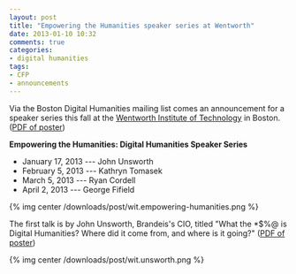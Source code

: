 ```yaml
---
layout: post
title: "Empowering the Humanities speaker series at Wentworth"
date: 2013-01-10 10:32
comments: true
categories: 
- digital humanities
tags:
- CFP
- announcements
---
```


Via the Boston Digital Humanities mailing list comes an announcement for a speaker series this fall at the [Wentworth Institute of Technology](http://www.wit.edu/) in Boston. ([PDF of poster](/downloads/post/wit.empowering-humanities.pdf))

**Empowering the Humanities: Digital Humanities Speaker Series**

+ January 17, 2013 --- John Unsworth
+ February 5, 2013 --- Kathryn Tomasek
+ March 5, 2013 --- Ryan Cordell
+ April 2, 2013 --- George Fifield

{% img center /downloads/post/wit.empowering-humanities.png  %}

The first talk is by John Unsworth, Brandeis's CIO, titled "What the 
*$%@ is Digital Humanities? Where did it come from, and where is it 
going?" ([PDF of poster](/downloads/post/wit.unsworth.pdf))

{% img center /downloads/post/wit.unsworth.png  %}
